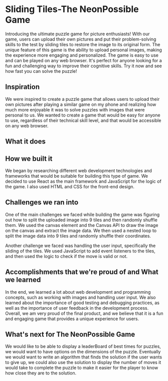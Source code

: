 # Sliding Tiles-The NeonPossible Game 
Introducing the ultimate puzzle game for picture enthusiasts! With our game, users can upload their own pictures and put their problem-solving skills to the test by sliding tiles to restore the image to its original form. The unique feature of this game is the ability to upload personal images, making the experience more engaging and personalized. The game is easy to use and can be played on any web browser. It's perfect for anyone looking for a fun and challenging way to improve their cognitive skills. Try it now and see how fast you can solve the puzzle!
## Inspiration
We were inspired to create a puzzle game that allows users to upload their own pictures after playing a similar game on my phone and realizing how much more enjoyable it was to solve puzzles with images that were personal to us. We wanted to create a game that would be easy for anyone to use, regardless of their technical skill level, and that would be accessible on any web browser.

## What it does

## How we built it

We began by researching different web development technologies and frameworks that would be suitable for building this type of game. We decided to use React as the main framework and JavaScript for the logic of the game. I also used HTML and CSS for the front-end design.


## Challenges we ran into
One of the main challenges we faced while building the game was figuring out how to split the uploaded image into 9 tiles and then randomly shuffle them. We used the canvas element and the Canvas API to draw the image on the canvas and extract the image data. We then used a nested loop to split the image data into 9 tiles and randomly shuffle their coordinates.

Another challenge we faced was handling the user input, specifically the sliding of the tiles. We used JavaScript to add event listeners to the tiles, and then used the logic to check if the move is valid or not.
## Accomplishments that we're proud of and What we learned
In the end, we learned a lot about web development and programming concepts, such as working with images and handling user input. We also learned about the importance of good testing and debugging practices, as well as the importance of user feedback in the development process. Overall, we am very proud of the final product, and we believe that it is a fun and engaging game that provides a unique experience for users.

## What's next for The NeonPossible Game
We would like to be able to display a leaderBoard of best times for puzzles, we would want to have options on the dimensions of the puzzle. Eventually we would want to write an algorithm that finds the solution if the user wants to give up, we could also use the solution to display the number of moves it would take to complete the puzzle to make it easier for the player to know how close they are to the solution.

